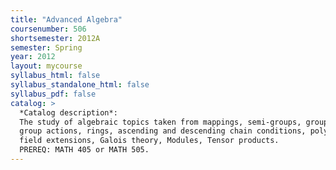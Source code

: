 ```yaml
---
title: "Advanced Algebra"
coursenumber: 506
shortsemester: 2012A
semester: Spring
year: 2012
layout: mycourse
syllabus_html: false
syllabus_standalone_html: false
syllabus_pdf: false
catalog: >
  *Catalog description*:
  The study of algebraic topics taken from mappings, semi-groups, groups, Sylow Theorems,
  group actions, rings, ascending and descending chain conditions, polynomial rings, fields,
  field extensions, Galois theory, Modules, Tensor products.
  PREREQ: MATH 405 or MATH 505.
---
```

